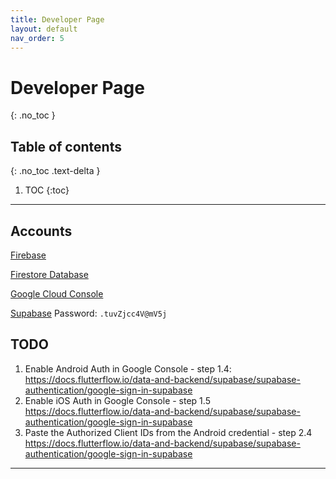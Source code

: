 ```yaml
---
title: Developer Page
layout: default
nav_order: 5
---
```


# Developer Page
{: .no_toc }

## Table of contents
{: .no_toc .text-delta }

1. TOC
{:toc}

---

## Accounts
[Firebase]

[Firestore Database]

[Google Cloud Console]

[Supabase]
Password: `.tuvZjcc4V@mV5j`

## TODO
1. Enable Android Auth in Google Console - step 1.4: https://docs.flutterflow.io/data-and-backend/supabase/supabase-authentication/google-sign-in-supabase
2. Enable iOS Auth in Google Console - step 1.5 https://docs.flutterflow.io/data-and-backend/supabase/supabase-authentication/google-sign-in-supabase
3. Paste the Authorized Client IDs from the Android credential - step 2.4 https://docs.flutterflow.io/data-and-backend/supabase/supabase-authentication/google-sign-in-supabase

----
[Firebase]: https://console.firebase.google.com/project/note-taking-app-zx62uw/overview
[Firestore Database]: https://console.firebase.google.com/project/note-taking-app-zx62uw/firestore/databases/-default-/data/~2F
[Google Cloud Console]: https://console.cloud.google.com/welcome?pli=1&project=note-taking-app-zx62uw
[Supabase]: https://supabase.com/dashboard/project/zbnxkypigvwhaxklfndo